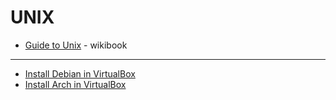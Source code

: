 # UNIX

* [Guide to Unix](https://en.wikibooks.org/wiki/Guide_to_Unix) - wikibook

---

* [Install Debian in VirtualBox](LINUX/Debian-vbox.md)
* [Install Arch in VirtualBox](LINUX/Arch-vbox.md)
